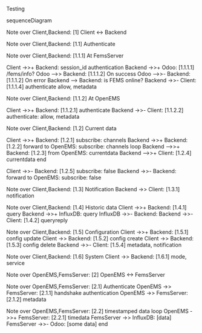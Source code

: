 Testing

sequenceDiagram

Note over Client,Backend: [1] Client <-> Backend

Note over Client,Backend: [1.1] Authenticate

Note over Client,Backend: [1.1.1] At FemsServer

Client ->>+ Backend: session_id authentication
Backend ->>+ Odoo: [1.1.1.1] /fems/info?
Odoo -->> Backend: [1.1.1.2] On success
Odoo -->>- Backend: [1.1.1.2] On error
Backend --> Backend: is FEMS online?
Backend ->>- Client: [1.1.1.4] authenticate allow, metadata


Note over Client,Backend: [1.1.2] At OpenEMS

Client ->>+ Backend: [1.1.2.1] authenticate
Backend ->>- Client: [1.1.2.2] authenticate: allow, metadata

Note over Client,Backend: [1.2] Current data

Client ->>+ Backend: [1.2.1] subscribe: channels
Backend ->>+ Backend: [1.2.2] forward to OpenEMS: subscribe: channels
loop
    Backend -->>+ Backend: [1.2.3] from OpenEMS: currentdata
    Backend -->>+ Client: [1.2.4] currentdata
end

Client ->>- Backend: [1.2.5] subscribe: false
Backend ->>- Backend: forward to OpenEMS: subscribe: false

Note over Client,Backend: [1.3] Notification
Backend ->> Client: [1.3.1] notification

Note over Client,Backend: [1.4] Historic data
Client ->>+ Backend: [1.4.1] query
Backend ->>+ InfluxDB: query
InfluxDB ->>- Backend: 
Backend ->>- Client: [1.4.2] queryreply

Note over Client,Backend: [1.5] Configuration
Client ->>+ Backend: [1.5.1] config update
Client ->> Backend: [1.5.2] config create
Client ->> Backend: [1.5.3] config delete
Backend ->>- Client: [1.5.4] metadata, notification

Note over Client,Backend: [1.6] System
Client ->> Backend: [1.6.1] mode, service

Note over OpenEMS,FemsServer: [2] OpenEMS <-> FemsServer

Note over OpenEMS,FemsServer: [2.1] Authenticate
OpenEMS ->> FemsServer: [2.1.1] handshake authentication
OpenEMS ->> FemsServer: [2.1.2] metadata

Note over OpenEMS,FemsServer: [2.2] timestamped data
loop
    OpenEMS ->>+ FemsServer: [2.2.1] timedata
    FemsServer ->> InfluxDB: [data]
    FemsServer ->>- Odoo: [some data]
end
